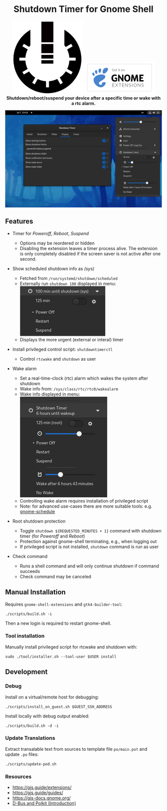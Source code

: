 <h1 align="center">Shutdown Timer for Gnome Shell</h1>
<p align="center">
  <img alt="Shutdown Timer Icon" width="228" src="bin/icon.svg"/>
  <a href="https://extensions.gnome.org/extension/4372/shutdowntimer/">
    <img alt="Get it on GNOME Extensions" width="228" src="https://raw.githubusercontent.com/andyholmes/gnome-shell-extensions-badge/master/get-it-on-ego.svg?sanitize=true"/>
  </a>
  <br/>
  <b>Shutdown/reboot/suspend your device after a specific time or wake with a rtc alarm.</b>
</p>

![Screenshot](bin/screenshot.png)

## Features
- Timer for *Poweroff*, *Reboot*, *Suspend* 
  - Options may be reordered or hidden
  - Disabling the extension leaves a timer process alive. The extension is only completely disabled if the screen saver is not active after one second. 

- Show scheduled shutdown info as *(sys)*
  - Fetched from `/run/systemd/shutdown/scheduled` 
  - Externally run `shutdown 100` displayed in menu: <br/>![externalScheduleMenu](bin/externalScheduleFeature.png)
  - Displays the more urgent (external or interal) timer 

- Install privileged control script: `shutdowntimerctl`
  - Control `rtcwake` and `shutdown` as user

- Wake alarm
  - Set a real-time-clock (rtc) alarm which wakes the system after shutdown
  - Wake info from: `/sys/class/rtc/rtc0/wakealarm`
  - Wake info displayed in menu: <br/>![wakeInfoMenu](bin/wakeInfoFeature.png)
  - Controlling wake alarm requires installation of privileged script
  - Note: for advanced use-cases there are more suitable tools: e.g. [gnome-schedule](https://gitlab.gnome.org/GNOME/gnome-schedule)

- Root shutdown protection
  - Toggle `shutdown ${REQUESTED_MINUTES + 1}` command with shutdown timer (for *Poweroff* and *Reboot*)
  - Protection against gnome-shell terminating, e.g., when logging out
  - If privileged script is not installed, `shutdown` command is run as user

- Check command
  - Runs a shell command and will only continue shutdown if command succeeds
  - Check command may be canceled

## Manual Installation

Requires `gnome-shell-extensions` and `gtk4-builder-tool`:
```(shell)
./scripts/build.sh -i
```
Then a new login is required to restart gnome-shell.

### Tool installation
Manually install privileged script for rtcwake and shutdown with:
```(shell)
sudo ./tool/installer.sh --tool-user $USER install
```

## Development
### Debug
Install on a virtual/remote host for debugging:
```(shell)
./scripts/install_on_guest.sh $GUEST_SSH_ADDRESS
```
Install locally with debug output enabled:
```(shell)
./scripts/build.sh -d -i
```

### Update Translations
Extract transalable text from sources to template file `po/main.pot` and update `.po` files:
```(shell)
./scripts/update-pod.sh
```

### Resources
- https://gjs.guide/extensions/
- https://gjs.guide/guides/
- https://gjs-docs.gnome.org/
- [D-Bus and Polkit (Introduction)](https://venam.nixers.net/blog/unix/2020/07/06/dbus-polkit.html)
